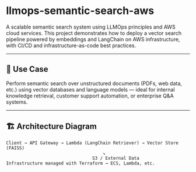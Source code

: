 # llmops-semantic-search-aws

A scalable semantic search system using LLMOps principles and AWS cloud services. This project demonstrates how to deploy a vector search pipeline powered by embeddings and LangChain on AWS infrastructure, with CI/CD and infrastructure-as-code best practices.

---

## 🧠 Use Case

Perform semantic search over unstructured documents (PDFs, web data, etc.) using vector databases and language models — ideal for internal knowledge retrieval, customer support automation, or enterprise Q&A systems.

---

## 🏗 Architecture Diagram

```text
Client → API Gateway → Lambda (LangChain Retriever) → Vector Store (FAISS)
                                     ↘
                                 S3 / External Data
Infrastructure managed with Terraform → ECS, Lambda, etc.
